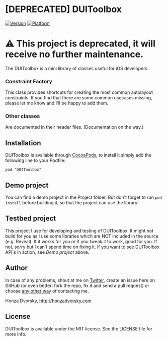 # [DEPRECATED] DUIToolbox

[![Version](http://cocoapod-badges.herokuapp.com/v/DUIToolbox/badge.png)](http://cocoadocs.org/docsets/DUIToolbox)
[![Platform](http://cocoapod-badges.herokuapp.com/p/DUIToolbox/badge.png)](http://cocoadocs.org/docsets/DUIToolbox)

# :warning: This project is deprecated, it will receive no further maintenance.

The DUIToolbox is a mini library of classes useful for iOS developers.

### Constraint Factory
This class provides shortcuts for creating the most common autolayout constraints. If you find that there are some common usecases missing, please let me know and I'll be happy to add them.

### Other classes
Are documented in their header files. (Documentation on the way.)

## Installation

DUIToolbox is available through [CocoaPods](http://cocoapods.org), to install
it simply add the following line to your Podfile:

    pod "DUIToolbox"

## Demo project

You can find a demo project in the Project folder. But don't forget to run `pod install` before building it, so that the project can use the library!

## Testbed project

This project I use for developing and testing of DUIToolbox. It might not build for you as I use some libraries which are NOT included in the source (e.g. Reveal). If it works for you or if you tweak it to work, good for you. If not, sorry but I can't spend time on fixing it. If you want to see DUIToolbox API's in action, see *Demo project* above.

## Author

In case of any problems, shout at me on [Twitter](http://twitter.com/czechboy0), create an issue here on GitHub (or even better: fork the repo, fix it and send a pull request) or choose [any other way](http://honzadvorsky.com/contact) of contacting me.

Honza Dvorsky, http://honzadvorsky.com

## License

DUIToolbox is available under the MIT license. See the LICENSE file for more info.

